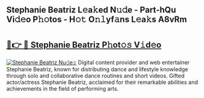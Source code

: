 ## Stephanie Beatriz L𝚎a𝚔ed N𝚞𝚍e - Part-hQu Vi𝚍𝚎o P𝚑𝚘tos - H𝚘𝚝 O𝚗𝚕yf𝚊ns L𝚎a𝚔s A8vRm

# <h2><a href="http://kf25l6.oniu.top/?m=Stephanie+Beatriz">🔗👉 🔴 Stephanie Beatriz P𝚑ot𝚘𝚜 V𝚒d𝚎o</a></h2>

[![Stephanie Beatriz Nu𝚍e𝚜](https://i.imgur.com/0qMVB7G.gif)](http://kf25l6.oniu.top/?m=Stephanie+Beatriz)
Digital content provider and web entertainer Stephanie Beatriz, known for distributing dance and lifestyle knowledge through solo and collaborative dance routines and short videos. Gifted actor/actress Stephanie Beatriz, acclaimed for their remarkable abilities and achievements in the field of performing arts.  
